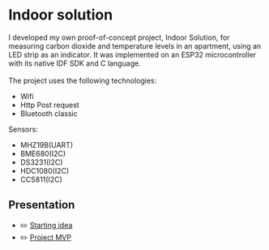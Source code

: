 # Indoor solution

I developed my own proof-of-concept project, Indoor Solution, for measuring carbon dioxide and temperature levels in an apartment, using an LED strip as an indicator. It was implemented on an ESP32 microcontroller with its native IDF SDK and C language. <br>
<br>The project uses the following technologies:
- Wifi
- Http Post request
- Bluetooth classic

Sensors:<br>
- MHZ19B(UART)
- BME680(I2C)
- DS3231(I2C)
- HDC1080(I2C)
- CCS811(I2C)

## Presentation
- ✏️ [Starting idea](https://docs.google.com/presentation/d/1VMZPYE34D4c1-ZEpLRXhgN7rVO6kNnvRJ75agNbesAc/edit?usp=sharing)
- ✏️ [Project MVP](https://docs.google.com/presentation/d/1v0FdQ0JoruEK3JPpU4IVjjF-b7qXWhSjoi4uphF-Yzk/edit?usp=sharing)
